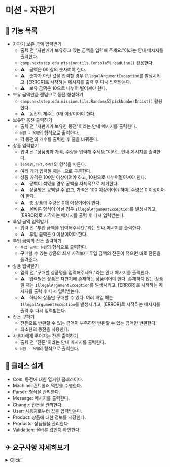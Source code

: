 # 미션 - 자판기
## 📌 기능 목록
- 자판기 보유 금액 입력받기  
  - 출력 전 "자판기가 보유하고 있는 금액을 입력해 주세요."이라는 안내 메시지를 출력한다.
  - `camp.nextstep.edu.missionutils.Console`의 `readLine()` 활용한다.
  - ⚠　금액은 0이상의 숫자여야 한다.
  - ⚠　숫자가 아닌 값을 입력할 경우 `IllegalArgumentException`를 발생시키고, [ERROR]로 시작하는 메시지를 출력 후 다시 입력받는다.
  - ⚠　보유 금액은 10으로 나누어 떨어져야 한다.
- 보유 금액만큼 랜덤으로 동전 생성하기 
  - `camp.nextstep.edu.missionutils.Randoms`의 `pickNumberInList()` 활용한다.
  - ⚠　동전의 개수는 0개 이상이어야 한다.
- 보유한 동전 출력하기
  - 출력 전 "자판기가 보유한 동전"이라는 안내 메시지를 출력한다.
  - `N원 - M개`의 형식으로 출력한다.
  - 각 동전의 개수를 출력한 후 줄을 바꿔준다.
- 상품 입력받기
  - 입력 전 "상품명과 가격, 수량을 입력해 주세요."이라는 안내 메시지를 출력한다. 
  - `[상품명,가격,수량]`의 형식을 따른다.
  - 여러 개가 입력될 때는 `;`으로 구분한다.
  - 상품 가격은 100원 이상이어야 하고, 10원으로 나누어떨어져야 한다.
  - ⚠　공백이 섞였을 경우 공백을 자체적으로 제거한다.
  - ⚠　상품명은 공백일 수 없고, 가격은 100 이상이어야 하며, 수량은 0 이상이어야 한다.
  - ⚠　총 상품의 수량은 0개 이상이어야 한다.
  - ⚠　올바른 형식이 아닐 경우 `IllegalArgumentException`를 발생시키고, [ERROR]로 시작하는 메시지를 출력 후 다시 입력받는다.
- 투입 금액 입력받기
  - 입력 전 "투입 금액을 입력해주세요."라는 안내 메시지를 출력한다.
  - ⚠　투입 금액은 0 이상이어야 한다.
- 투입 금액의 잔돈 출력하기
  - `투입 금액: N원`의 형식으로 출력한다.
  - 구매할 수 있는 상품의 최저 가격보다 투입 금액의 잔돈이 적으면 바로 잔돈을 돌려준다.
- 상품 입력받기
  - 입력 전 "구매할 상품명을 입력해주세요."라는 안내 메시지를 출력한다.
  - ⚠　입력받은 상품은 자판기에 존재하는 상품이어야 한다. 존재하지 않는 상품일 때는 `IllegalArgumentException`를 발생시키고, [ERROR]로 시작하는 메시지를 출력 후 다시 입력받는다.
  - ⚠　하나의 상품만 구매할 수 있다. 여러 개일 때는 `IllegalArgumentException`를 발생시키고, [ERROR]로 시작하는 메시지를 출력 후 다시 입력받는다.
- 잔돈 구하기
  - 잔돈으로 반환할 수 있는 금액이 부족하면 반환할 수 있는 금액만 반환한다.
  - 최소한의 동전을 사용한다.
- 사용자에게 주어지는 잔돈 출력하기
  - 출력 전 "잔돈"이라는 안내 메시지를 출력한다. 
  - `N원 - M개`의 형식으로 출력한다.

## 📐 클래스 설계
- Coin: 동전에 대한 열거형 클래스이다.
- Machine: 컨트롤러 역할을 수행한다.
- Parser: 형식을 관리한다.
- Message: 메시지를 출력한다.
- Change: 잔돈을 관리한다.
- User: 사용자로부터 값을 입력받는다.
- Product: 상품에 대한 정보를 저장한다.
- Products: 상품들을 관리한다.
- Validation: 올바른 값인지 확인한다.

## ✈ 요구사항 자세히보기
<details>
<summary>Click!</summary>

## 🔍 진행방식

- 미션은 **기능 요구사항, 프로그래밍 요구사항, 과제 진행 요구사항** 세 가지로 구성되어 있다.
- 세 개의 요구사항을 만족하기 위해 노력한다. 특히 기능을 구현하기 전에 기능 목록을 만들고, 기능 단위로 커밋 하는 방식으로 진행한다.
- 기능 요구사항에 기재되지 않은 내용은 스스로 판단하여 구현한다.

## ✉️ 미션 제출 방법

- 미션 구현을 완료한 후 GitHub을 통해 제출해야 한다.
   - GitHub을 활용한 제출 방법은 [프리코스 과제 제출 문서](https://github.com/woowacourse/woowacourse-docs/tree/master/precourse) 를 참고해 제출한다.
- GitHub에 미션을 제출한 후 [우아한테크코스 지원 플랫폼](https://apply.techcourse.co.kr) 에 접속하여 프리코스 과제를 제출한다.
   - 자세한 방법은 [링크](https://github.com/woowacourse/woowacourse-docs/tree/master/precourse#제출-가이드) 를 참고한다.
   - **Pull Request만 보내고, 지원 플랫폼에서 과제를 제출하지 않으면 최종 제출하지 않은 것으로 처리되니 주의한다.**

## ✔️ 과제 제출 전 체크리스트 - 0점 방지

- 터미널에서 `java -version`을 실행해 자바 8인지 확인한다. 또는 Eclipse, IntelliJ IDEA와 같은 IDE의 자바 8로 실행하는지 확인한다.
- 터미널에서 맥 또는 리눅스 사용자의 경우 `./gradlew clean test`, 윈도우 사용자의 경우 `gradlew.bat clean test` 명령을 실행했을 때 모든 테스트가 아래와 같이 통과하는지 확인한다.

```
BUILD SUCCESSFUL in 0s
```

---

## 🚀 기능 요구사항

반환되는 동전이 최소한이 되는 자판기를 구현한다.

- 자판기가 보유하고 있는 금액으로 동전을 무작위로 생성한다.
   - 투입 금액으로는 동전을 생성하지 않는다.
- 잔돈을 돌려줄 때 현재 보유한 최소 개수의 동전으로 잔돈을 돌려준다.
- 지폐를 잔돈으로 반환하는 경우는 없다고 가정한다.
- 상품명, 가격, 수량을 입력하여 상품을 추가할 수 있다.
   - 상품 가격은 100원부터 시작하며, 10원으로 나누어떨어져야 한다.
- 사용자가 투입한 금액으로 상품을 구매할 수 있다.
- 남은 금액이 상품의 최저 가격보다 적거나, 모든 상품이 소진된 경우 바로 잔돈을 돌려준다.
- 잔돈을 반환할 수 없는 경우 잔돈으로 반환할 수 있는 금액만 반환한다.
   - 반환되지 않은 금액은 자판기에 남는다.
- 사용자가 잘못된 값을 입력할 경우 `IllegalArgumentException`를 발생시키고, "[ERROR]"로 시작하는 에러 메시지를 출력 후 해당 부분부터 다시 입력을 받는다.
- 아래의 프로그래밍 실행 결과 예시와 동일하게 입력과 출력이 이루어져야 한다.

### ✍🏻 입출력 요구사항

#### ⌨️ 입력

- 상품명, 가격, 수량은 쉼표로, 개별 상품은 대괄호([])로 묶어 세미콜론(;)으로 구분한다.

```
[콜라,1500,20];[사이다,1000,10]
```

#### 🖥 출력

- 자판기가 보유한 동전

```
500원 - 0개
100원 - 4개
50원 - 1개
10원 - 0개
```

- 잔돈은 반환된 동전만 출력한다.

```
100원 - 4개
50원 - 1개
```

- 예외 상황 시 에러 문구를 출력해야 한다. 단, 에러 문구는 [ERROR]로 시작해야 한다.

```
[ERROR] 금액은 숫자여야 합니다.
```

#### 💻 프로그래밍 실행 결과 예시

```
자판기가 보유하고 있는 금액을 입력해 주세요.
450

자판기가 보유한 동전
500원 - 0개
100원 - 4개
50원 - 1개
10원 - 0개

상품명과 가격, 수량을 입력해 주세요.
[콜라,1500,20];[사이다,1000,10]

투입 금액을 입력해 주세요.
3000

투입 금액: 3000원
구매할 상품명을 입력해 주세요.
콜라

투입 금액: 1500원
구매할 상품명을 입력해 주세요.
사이다

투입 금액: 500원
잔돈
100원 - 4개
50원 - 1개
```

---

## 🎱 프로그래밍 요구사항

- 프로그램을 실행하는 시작점은 `Application`의 `main()`이다.
- JDK 8 버전에서 실행 가능해야 한다. **JDK 8에서 정상 동작하지 않을 경우 0점 처리**한다.
- 자바 코드 컨벤션을 지키면서 프로그래밍한다.
   - https://naver.github.io/hackday-conventions-java
- indent(인덴트, 들여쓰기) depth를 3이 넘지 않도록 구현한다. 2까지만 허용한다.
   - 예를 들어 while문 안에 if문이 있으면 들여쓰기는 2이다.
   - 힌트: indent(인덴트, 들여쓰기) depth를 줄이는 좋은 방법은 함수(또는 메소드)를 분리하면 된다.
- 3항 연산자를 쓰지 않는다.
- 함수(또는 메소드)의 길이가 15라인을 넘어가지 않도록 구현한다.
   - 함수(또는 메소드)가 한 가지 일만 잘 하도록 구현한다.
- else 예약어를 쓰지 않는다.
   - 힌트: if 조건절에서 값을 return하는 방식으로 구현하면 else를 사용하지 않아도 된다.
   - else를 쓰지 말라고 하니 switch/case로 구현하는 경우가 있는데 switch/case도 허용하지 않는다.
- 프로그래밍 요구사항에서 별도로 변경 불가 안내가 없는 경우 파일 수정과 패키지 이동을 자유롭게 할 수 있다.

### 프로그래밍 요구사항 - Coin

- Coin 클래스를 활용해 구현해야 한다.
- 필드(인스턴스 변수)인 `amount`의 접근 제어자 private을 변경할 수 없다.

```java
public enum Coin {
    COIN_500(500),
    COIN_100(100),
    COIN_50(50),
    COIN_10(10);

    private final int amount;

    Coin(final int amount) {
        this.amount = amount;
    }

    // 추가 기능 구현
}
```

### 프로그래밍 요구사항 - Randoms, Console

- JDK에서 기본 제공하는 Random, Scanner API 대신 `camp.nextstep.edu.missionutils`에서 제공하는 `Randoms`, `Console` API를 활용해 구현해야 한다.
   - Random 값 추출은 `camp.nextstep.edu.missionutils.Randoms`의 `pickNumberInList()`를 활용한다.
   - 사용자가 입력하는 값은 `camp.nextstep.edu.missionutils.Console`의 `readLine()`을 활용한다.
- 프로그램 구현을 완료했을 때 `src/test/java` 디렉터리의 `ApplicationTest`에 있는 모든 테스트 케이스가 성공해야 한다. **테스트가 실패할 경우 0점 처리한다.**

---

## 📈 과제 진행 요구사항

- 미션은 [java-vendingmachine-precourse](https://github.com/woowacourse/java-vendingmachine-precourse) 저장소를 Fork/Clone해 시작한다.
- **기능을 구현하기 전에 java-vendingmachine-precourse/docs/README.md 파일에 구현할 기능 목록을 정리**해 추가한다.
- **Git의 커밋 단위는 앞 단계에서 README.md 파일에 정리한 기능 목록 단위**로 추가한다.
   - [AngularJS Commit Message Conventions](https://gist.github.com/stephenparish/9941e89d80e2bc58a153) 참고해 commit log를 남긴다.
- 과제 진행 및 제출 방법은 [프리코스 과제 제출 문서](https://github.com/woowacourse/woowacourse-docs/tree/master/precourse) 를 참고한다.

</details>
